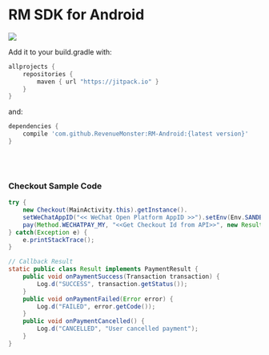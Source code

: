 # RM SDK for Android

[![](https://jitpack.io/v/RevenueMonster/RM-Android.svg)](https://jitpack.io/#RevenueMonster/RM-Android)


<!-- For more details check out the [documentation]() -->

Add it to your build.gradle with:
```gradle
allprojects {
    repositories {
        maven { url "https://jitpack.io" }
    }
}
```
and:

```gradle
dependencies {
    compile 'com.github.RevenueMonster:RM-Android:{latest version}'
}
```
<br/>
<br/>

### Checkout Sample Code
```java
try {
	new Checkout(MainActivity.this).getInstance().
	setWeChatAppID("<< WeChat Open Platform AppID >>").setEnv(Env.SANDBOX).
	pay(Method.WECHATPAY_MY, "<<Get Checkout Id from API>>", new Result());
} catch(Exception e) {
	e.printStackTrace();
}

// Callback Result
static public class Result implements PaymentResult {
	public void onPaymentSuccess(Transaction transaction) {
		Log.d("SUCCESS", transaction.getStatus());
	}
	public void onPaymentFailed(Error error) {
		Log.d("FAILED", error.getCode());
	}
	public void onPaymentCancelled() {
		Log.d("CANCELLED", "User cancelled payment");
	}
}
```

